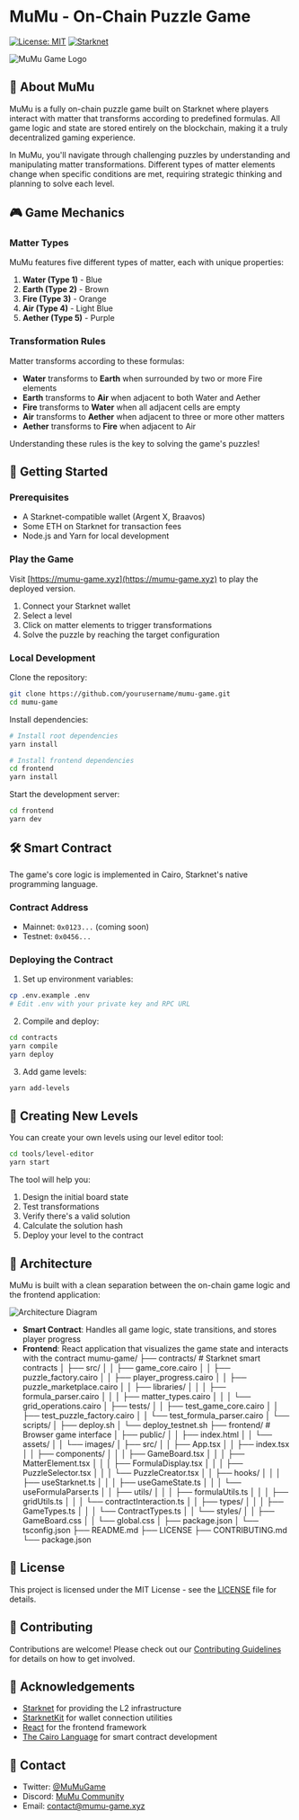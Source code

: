 # MuMu - On-Chain Puzzle Game

[![License: MIT](https://img.shields.io/badge/License-MIT-blue.svg)](https://opensource.org/licenses/MIT)
[![Starknet](https://img.shields.io/badge/Starknet-Powered-blue)](https://starknet.io/)

![MuMu Game Logo](<img width="1352" alt="Screenshot 2025-03-10 at 5 04 37 PM" src="https://github.com/user-attachments/assets/878b09a3-8356-4102-880c-27c3acd009cc" />)


## 🧩 About MuMu

MuMu is a fully on-chain puzzle game built on Starknet where players interact with matter that transforms according to predefined formulas. All game logic and state are stored entirely on the blockchain, making it a truly decentralized gaming experience.

In MuMu, you'll navigate through challenging puzzles by understanding and manipulating matter transformations. Different types of matter elements change when specific conditions are met, requiring strategic thinking and planning to solve each level.

## 🎮 Game Mechanics

### Matter Types

MuMu features five different types of matter, each with unique properties:

1. **Water (Type 1)** - Blue
2. **Earth (Type 2)** - Brown
3. **Fire (Type 3)** - Orange
4. **Air (Type 4)** - Light Blue
5. **Aether (Type 5)** - Purple

### Transformation Rules

Matter transforms according to these formulas:

- **Water** transforms to **Earth** when surrounded by two or more Fire elements
- **Earth** transforms to **Air** when adjacent to both Water and Aether
- **Fire** transforms to **Water** when all adjacent cells are empty
- **Air** transforms to **Aether** when adjacent to three or more other matters
- **Aether** transforms to **Fire** when adjacent to Air

Understanding these rules is the key to solving the game's puzzles!

## 🚀 Getting Started

### Prerequisites

- A Starknet-compatible wallet (Argent X, Braavos)
- Some ETH on Starknet for transaction fees
- Node.js and Yarn for local development

### Play the Game

Visit [https://mumu-game.xyz](https://mumu-game.xyz) to play the deployed version.

1. Connect your Starknet wallet
2. Select a level
3. Click on matter elements to trigger transformations
4. Solve the puzzle by reaching the target configuration

### Local Development

Clone the repository:

```bash
git clone https://github.com/yourusername/mumu-game.git
cd mumu-game
```

Install dependencies:

```bash
# Install root dependencies
yarn install

# Install frontend dependencies
cd frontend
yarn install
```

Start the development server:

```bash
cd frontend
yarn dev
```

## 🛠️ Smart Contract

The game's core logic is implemented in Cairo, Starknet's native programming language.

### Contract Address

- Mainnet: `0x0123...` (coming soon)
- Testnet: `0x0456...`

### Deploying the Contract

1. Set up environment variables:

```bash
cp .env.example .env
# Edit .env with your private key and RPC URL
```

2. Compile and deploy:

```bash
cd contracts
yarn compile
yarn deploy
```

3. Add game levels:

```bash
yarn add-levels
```

## 🧪 Creating New Levels

You can create your own levels using our level editor tool:

```bash
cd tools/level-editor
yarn start
```

The tool will help you:

1. Design the initial board state
2. Test transformations
3. Verify there's a valid solution
4. Calculate the solution hash
5. Deploy your level to the contract

## 📐 Architecture

MuMu is built with a clean separation between the on-chain game logic and the frontend application:

![Architecture Diagram](./docs/images/architecture.png)

- **Smart Contract**: Handles all game logic, state transitions, and stores player progress
- **Frontend**: React application that visualizes the game state and interacts with the contract
mumu-game/
├── contracts/               # Starknet smart contracts
│   ├── src/
│   │   ├── game_core.cairo
│   │   ├── puzzle_factory.cairo
│   │   ├── player_progress.cairo
│   │   ├── puzzle_marketplace.cairo
│   │   ├── libraries/
│   │   │   ├── formula_parser.cairo
│   │   │   ├── matter_types.cairo
│   │   │   └── grid_operations.cairo
│   ├── tests/
│   │   ├── test_game_core.cairo
│   │   ├── test_puzzle_factory.cairo
│   │   └── test_formula_parser.cairo
│   └── scripts/
│       ├── deploy.sh
│       └── deploy_testnet.sh
├── frontend/               # Browser game interface
│   ├── public/
│   │   ├── index.html
│   │   └── assets/
│   │       └── images/
│   ├── src/
│   │   ├── App.tsx
│   │   ├── index.tsx
│   │   ├── components/
│   │   │   ├── GameBoard.tsx
│   │   │   ├── MatterElement.tsx
│   │   │   ├── FormulaDisplay.tsx
│   │   │   ├── PuzzleSelector.tsx
│   │   │   └── PuzzleCreator.tsx
│   │   ├── hooks/
│   │   │   ├── useStarknet.ts
│   │   │   ├── useGameState.ts
│   │   │   └── useFormulaParser.ts
│   │   ├── utils/
│   │   │   ├── formulaUtils.ts
│   │   │   ├── gridUtils.ts
│   │   │   └── contractInteraction.ts
│   │   ├── types/
│   │   │   ├── GameTypes.ts
│   │   │   └── ContractTypes.ts
│   │   └── styles/
│   │       ├── GameBoard.css
│   │       └── global.css
│   ├── package.json
│   └── tsconfig.json
├── README.md
├── LICENSE
├── CONTRIBUTING.md
└── package.json

## 📄 License

This project is licensed under the MIT License - see the [LICENSE](LICENSE) file for details.

## 🤝 Contributing

Contributions are welcome! Please check out our [Contributing Guidelines](./docs/CONTRIBUTING.md) for details on how to get involved.

## 🙏 Acknowledgements

- [Starknet](https://starknet.io/) for providing the L2 infrastructure
- [StarknetKit](https://github.com/starknet-io/starknetkit) for wallet connection utilities
- [React](https://reactjs.org/) for the frontend framework
- [The Cairo Language](https://www.cairo-lang.org/) for smart contract development

## 📧 Contact

- Twitter: [@MuMuGame](https://twitter.com/MuMuGame)
- Discord: [MuMu Community](https://discord.gg/mumu)
- Email: contact@mumu-game.xyz
